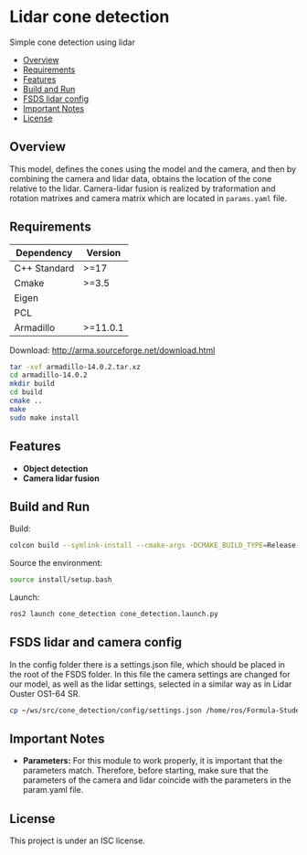 # Lidar cone detection
Simple cone detection using lidar
- [Overview](#Overview)
- [Requirements](#Requirements)
- [Features](#Features)
- [Build and Run](#Build-and-Run)
- [FSDS lidar config](#FSDS-lidar-config)
- [Important Notes](#Important-Notes)
- [License](#License)

## Overview
This model, defines the cones using the model and the camera, and then by combining the camera and lidar data, obtains the location of the cone relative to the lidar. Camera-lidar fusion is realized by traformation and rotation matrixes and camera matrix which are located in `params.yaml` file. 

## Requirements
| Dependency            | Version        |
| --------------------- | -------------- |
| C++ Standard          | >=17           |
| Cmake                 | >=3.5          |
| Eigen                 |                |
| PCL                   |                |
| Armadillo             | >=11.0.1       |

Download: http://arma.sourceforge.net/download.html
```bash
tar -xvf armadillo-14.0.2.tar.xz
cd armadillo-14.0.2
mkdir build
cd build
cmake ..
make
sudo make install
```

## Features
- **Object detection**
- **Camera lidar fusion**

## Build and Run
Build:
```bash
colcon build --symlink-install --cmake-args -DCMAKE_BUILD_TYPE=Release
```

Source the environment:
```bash
source install/setup.bash
```

Launch:
```bash
ros2 launch cone_detection cone_detection.launch.py 
```

## FSDS lidar and camera config
In the config folder there is a settings.json file, which should be placed in the root of the FSDS folder. In this file the camera settings are changed for our model, as well as the lidar settings, selected in a similar way as in Lidar Ouster OS1-64 SR.
```bash
cp ~/ws/src/cone_detection/config/settings.json /home/ros/Formula-Student-Driverless-Simulator/
```

## Important Notes
- **Parameters:** For this module to work properly, it is important that the parameters match. Therefore, before starting, make sure that the parameters of the camera and lidar coincide with the parameters in the param.yaml file.

## License
This project is under an ISC license.
